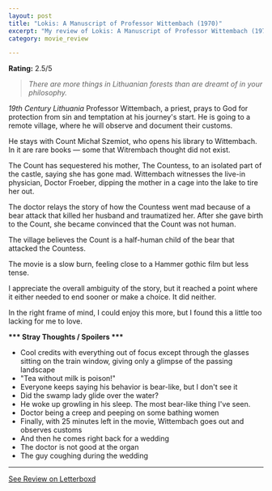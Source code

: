 ```yaml
---
layout: post
title: "Lokis: A Manuscript of Professor Wittembach (1970)"
excerpt: "My review of Lokis: A Manuscript of Professor Wittembach (1970)"
category: movie_review

---
```


**Rating:** 2.5/5

<blockquote><i>There are more things in Lithuanian forests than are dreamt of in your philosophy.</i></blockquote>

<i>19th Century Lithuania</i>
Professor Wittembach, a priest, prays to God for protection from sin and temptation at his journey's start. He is going to a remote village, where he will observe and document their customs.

He stays with Count Michał Szemiot, who opens his library to Wittembach. In it are rare books — some that Witrembach thought did not exist.

The Count has sequestered his mother, The Countess, to an isolated part of the castle, saying she has gone mad. Wittembach witnesses the live-in physician, Doctor Froeber, dipping the mother in a cage into the lake to tire her out.

The doctor relays the story of how the Countess went mad because of a bear attack that killed her husband and traumatized her. After she gave birth to the Count, she became convinced that the Count was not human.

The village believes the Count is a half-human child of the bear that attacked the Countess.

The movie is a slow burn, feeling close to a Hammer gothic film but less tense.

I appreciate the overall ambiguity of the story, but it reached a point where it either needed to end sooner or make a choice. It did neither.

In the right frame of mind, I could enjoy this more, but I found this a little too lacking for me to love.


<b>*** Stray Thoughts / Spoilers ***</b>
* Cool credits with everything out of focus except through the glasses sitting on the train window, giving only a glimpse of the passing landscape
* "Tea without milk is poison!"
* Everyone keeps saying his behavior is bear-like, but I don't see it
* Did the swamp lady glide over the water?
* He woke up growling in his sleep. The most bear-like thing I've seen.
* Doctor being a creep and peeping on some bathing women
* Finally, with 25 minutes left in the movie, Wittembach goes out and observes customs
* And then he comes right back for a wedding
* The doctor is not good at the organ
* The guy coughing during the wedding


<hr>

[See Review on Letterboxd](https://boxd.it/5MC67v)
